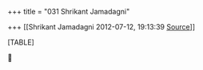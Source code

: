 +++
title = "031 Shrikant Jamadagni"

+++
[[Shrikant Jamadagni	2012-07-12, 19:13:39 [Source](https://groups.google.com/g/bvparishat/c/mC_p4qfuA1Q)]]



[TABLE]



